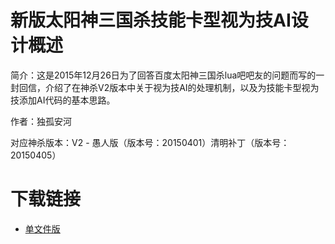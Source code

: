 # 新版太阳神三国杀技能卡型视为技AI设计概述

简介：这是2015年12月26日为了回答百度太阳神三国杀lua吧吧友的问题而写的一封回信，介绍了在神杀V2版本中关于视为技AI的处理机制，以及为技能卡型视为技添加AI代码的基本思路。

作者：独孤安河

对应神杀版本：V2 - 愚人版（版本号：20150401）清明补丁（版本号：20150405）

# 下载链接

- [单文件版](https://github.com/DGAH-works/QSgsAIDoc-SkillCard/archive/20150405.zip)
